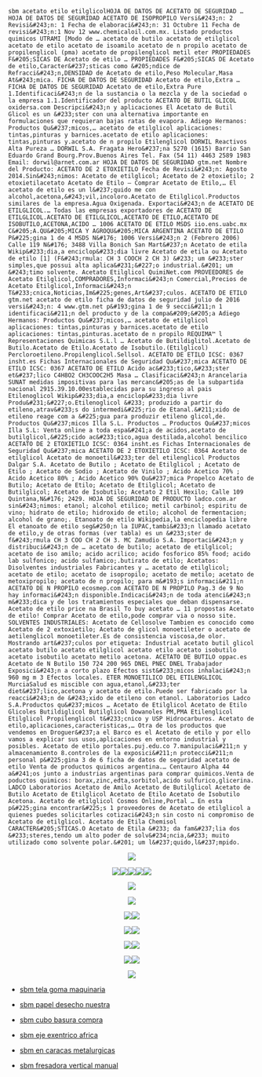 
```
sbm acetato etilo etilglicolHOJA DE DATOS DE ACETATO DE SEGURIDAD … HOJA DE DATOS DE SEGURIDAD ACETATO DE ISOPROPILO Versi&#243;n: 2 Revisi&#243;n: 1 Fecha de elaboraci&#243;n: 31 Octubre 11 Fecha de revisi&#243;n:1 Nov 12 www.chemicaloil.com.mx. Listado productos quimicos UTRAMI [Modo de … acetato de butilo acetato de etilglicol acetato de etilo acetato de isoamilo acetato de n propilo acetato de propilenglicol (pma) acetato de propilenglicol metil eter PROPIEDADES F&#205;SICAS DE Acetato de etilo … PROPIEDADES F&#205;SICAS DE Acetato de etilo,Caracter&#237;sticas como &#205;ndice de Refracci&#243;n,DENSIDAD de Acetato de etilo,Peso Molecular,Masa At&#243;mica. FICHA DE DATOS DE SEGURIDAD Acetato de etilo,Extra … FICHA DE DATOS DE SEGURIDAD Acetato de etilo,Extra Pure 1.Identificaci&#243;n de la sustancia o la mezcla y de la sociedad o la empresa 1.1.Identificador del producto ACETATO DE BUTIL GLICOL oxidersa.com Descripci&#243;n y aplicaciones El Acetato de Butil Glicol es un &#233;ster con una alternativa importante en formulaciones que requieran bajas ratas de evapora. Adiego Hermanos: Productos Qu&#237;micos,… acetato de etilglicol aplicaciones: tintas,pinturas y barnices.acetato de etilo aplicaciones: tintas,pinturas y.acetato de n propilo Etilenglicol DORWIL Reactivos Alta Pureza … DORWIL S.A. Fragata Hero&#237;na 5270 (1615) Barrio San Eduardo Grand Bourg.Prov.Buenos Aires Tel. Fax (54 11) 4463 2589 1983 Email: dorwil@arnet.com.ar HOJA DE DATOS DE SEGURIDAD gtm.net Nombre del Producto: ACETATO DE 2 ETOXIETILO Fecha de Revisi&#243;n: Agosto 2014.Sin&#243;nimos: Acetato de etilglicol; Acetato de 2 etoxietilo; 2 etoxietilacetato Acetato de Etilo — Comprar Acetato de Etilo,… El acetato de etilo es un l&#237;quido me con alcohol,acetona,&#243;vil,incoloro.Acetato de Etilglicol.Productos similares de la empresa.Agua Oxigenada. Exportaci&#243;n de ACETATO DE ETILGLICOL.… Todas las empresas exportadores de ACETATO DE ETILGLICOL.ACETATO DE ETILGLICOL,ACETATO DE ETILO,ACETATO DE ISOBUTILO,ACETONA,ACIDO … 1006 ACETATO DE ETILO MSDS iio.ens.uabc.mx C&#205;A.QU&#205;MICA Y AGROQU&#205;MICA ARGENTINA ACETATO DE ETILO P&#225;gina 1 de 4 MSDS N&#176; 1006 Versi&#243;n 2 (Febrero 2006) Calle 119 N&#176; 3488 Villa Bonich San Mart&#237;n Acetato de etila Wikip&#233;dia,a enciclop&#233;dia livre Acetato de etila ou Acetato de etilo [1] (F&#243;rmula: CH 3 COOCH 2 CH 3) &#233; um &#233;ster simples,que possui alta aplica&#231;&#227;o industrial.&#201; um &#243;timo solvente. Acetato Etilglicol QuimiNet.com PROVEEDORES de Acetato Etilglicol,COMPRADORES,Informaci&#243;n Comercial,Precios de Acetato Etilglicol,Informaci&#243;n T&#233;cnica,Noticias,Im&#225;genes,Art&#237;culos. ACETATO DE ETILO gtm.net acetato de etilo ficha de datos de seguridad julio de 2016 versi&#243;n: 4 www.gtm.net p&#193;gina 1 de 9 secci&#211;n 1 identificaci&#211;n del producto y de la compa&#209;&#205;a Adiego Hermanos: Productos Qu&#237;micos,… acetato de etilglicol aplicaciones: tintas,pinturas y barnices.acetato de etilo aplicaciones: tintas,pinturas.acetato de n propilo REQUIMA™ l Representaciones Quimicas S.L.l … Acetato de Butildiglitol.Acetato de Butilo.Acetato de Etilo.Acetato de Isobutilo.(Etilglicol) Percloroetileno.Propilenglicol.Sellsol. ACETATO DE ETILO ICSC: 0367 insht.es Fichas Internacionales de Seguridad Qu&#237;mica ACETATO DE ETILO ICSC: 0367 ACETATO DE ETILO Acido ac&#233;tico,&#233;ster et&#237;lico C4H8O2 CH3COOC2H5 Masa … Clasificaci&#243;n Arancelaria SUNAT medidas impositivas para las mercanc&#205;as de la subpartida nacional 2915.39.10.00establecidas para su ingreso al pais Etilenoglicol Wikip&#233;dia,a enciclop&#233;dia livre Produ&#231;&#227;o.Etilenoglicol &#233; produzido a partir do etileno,atrav&#233;s do intermedi&#225;rio de Etanal.&#211;xido de etileno reage com a &#225;gua para produzir etileno glicol,de. Productos Qu&#237;micos Illa S.L. Productos … Productos Qu&#237;micos Illa S.L: Venta online a toda espa&#241;a de acidos,acetato de butilglicol,&#225;cido ac&#233;tico,agua destilada,alcohol bencilico ACETATO DE 2 ETOXIETILO ICSC: 0364 insht.es Fichas Internacionales de Seguridad Qu&#237;mica ACETATO DE 2 ETOXIETILO ICSC: 0364 Acetato de etilglicol Acetato de monoetil&#233;ter del etilenglicol Productos Dalgar S.A. Acetato de Butilo ; Acetato de Etilglicol ; Acetato de Etilo ; Acetato de Sodio ; Acetato de Vinilo ; Acido Acetico 70% ; Acido Acetico 80% ; Acido Acetico 90% Qu&#237;mica Propelco Acetato de Butilo; Acetato de Etilo; Acetato de Etilglicol; Acetato de Butilglicol; Acetato de Isobutilo; Acetato 2 Etil Hexilo; Calle 109 Quintana,N&#176; 2429. HOJA DE SEGURIDAD DE PRODUCTO ladco.com.ar sin&#243;nimos: etanol; alcohol etilico; metil carbinol; espiritu de vino; hidrato de etilo; hidroxido de etilo; alcohol de fermentacion; alcohol de grano;. Etanoato de etilo Wikipedia,la enciclopedia libre El etanoato de etilo seg&#250;n la IUPAC,tambi&#233;n llamado acetato de etilo,y de otras formas (ver tabla) es un &#233;ster de f&#243;rmula CH 3 COO CH 2 CH 3. MC Zamudio S.A. Importaci&#243;n y distribuci&#243;n de … acetato de butilo; acetato de etilglicol; acetato de iso amilo; acido acrilico; acido fosforico 85% food; acido lab sulfonico; acido sulfamico;.butirato de etilo; Acetatos: Disolventes industriales Fabricantes y … acetato de etilglicol; acetato de etilo; acetato de isopropilo; acetato de metilo; acetato de metoxipropilo; acetato de n propilo; para m&#193;s informaci&#211;n ACETATO DE N PROPILO ecosmep.com ACETATO DE N PROPILO Pag.3 de 9 No hay informaci&#243;n disponible.Indicaci&#243;n de toda atenci&#243;n m&#233;dica y de los tratamientos especiales que deban dispensarse. Acetato de etilo price na Brasil To buy acetato … 11 propostas Acetato de etilo! Comprar Acetato de etilo,pode comprar via o nosso site. SOLVENTES INDUSTRIALES: Acetato de Cellosolve Tambien es conocido como Acetato de 2 extoxietilo; Acetato de glicol monoetileter o acetato de aetilenglicol monoetileter.Es de consistencia viscosa,de olor. Mostrando art&#237;culos por etiqueta: Industrial acetato butil glicol acetato butilo acetato etilglicol acetato etilo acetato isobutilo acetato isobutilo acetato metilo acetona. ACETATO DE BUTILO oppac.es Acetato de N Butilo 150 724 200 965 DNEL PNEC DNEL Trabajador Exposici&#243;n a corto plazo Efectos sist&#233;micos inhalaci&#243;n 960 mg m 3 Efectos locales. ETER MONOETILICO DEL ETILENGLICOL MurciaSalud es miscible con agua,etanol,&#233;ter diet&#237;lico,acetona y acetato de etilo.Puede ser fabricado por la reacci&#243;n de &#243;xido de etileno con etanol. Laboratorios Ladco S.A.Productos qu&#237;micos … Acetato de Etilglicol Acetato de Etilo Glicoles Butildiglicol Butilglicol Dowanoles PM,PMA Etilenglicol Etilglicol Propilenglicol t&#233;cnico y USP Hidrocarburos. Acetato de etilo,aplicaciones,caracteristicas,… Otra de los productos que vendemos en Droguer&#237;a el Barco es el Acetato de etilo y por ello vamos a explicar sus usos,aplicaciones en entorno industrial y posibles. Acetato de etilo portales.puj.edu.co 7.manipulaci&#211;n y almacenamiento 8.controles de la exposici&#211;n protecci&#211;n personal p&#225;gina 3 de 6 ficha de datos de seguridad acetato de etilo Venta de productos quimicos argentina.… Centauro Alpha 44 a&#241;os junto a industrias argentinas para comprar quimicos.Venta de poductos quimicos: borax,zinc,edta,sorbitol,acido sulfurico,glicerina. LADCO Laboratorios Acetato de Amilo Acetato de Butilglicol Acetato de Butilo Acetato de Etilglicol Acetato de Etilo Acetato de Isobutilo Acetona. Acetato de etilglicol Cosmos Online,Portal … En esta p&#225;gina encontrar&#225;s 1 proveedores de Acetato de etilglicol a quienes puedes solicitarles cotizaci&#243;n sin costo ni compromiso de Acetato de etilglicol. Acetato de Etila Chemisol CARACTER&#205;STICAS.O Acetato de Etila &#233; da fam&#237;lia dos &#233;steres,tendo um alto poder de solv&#234;ncia,&#233; muito utilizado como solvente polar.&#201; um l&#237;quido,l&#237;mpido. 
```

<div align="center">

<a href="https://es-crusher.shibang-china.com/github&k=sbm+acetato+etilo+etilglicol"><img src="https://static.shibang-china.com/es/crusher/logo.jpg"></a>

<a href="https://es-crusher.shibang-china.com/github&k=sbm+acetato+etilo+etilglicol"><img src="https://static.shibang-china.com/es/crusher/index.jpg"></a><a href="https://es-crusher.shibang-china.com/material.htmlgithub&k=sbm+acetato+etilo+etilglicol"><img src="https://static.shibang-china.com/es/crusher/material.jpg"></a><a href="https://es-crusher.shibang-china.com/application.htmlgithub&k=sbm+acetato+etilo+etilglicol"><img src="https://static.shibang-china.com/es/crusher/application.jpg"></a><a href="https://es-crusher.shibang-china.com/aboutus.htmlgithub&k=sbm+acetato+etilo+etilglicol"><img src="https://static.shibang-china.com/es/crusher/aboutus.jpg"></a><a href="https://es-crusher.shibang-china.com/contact.htmlgithub&k=sbm+acetato+etilo+etilglicol"><img src="https://static.shibang-china.com/es/crusher/contact.jpg"></a>

<a href="https://es-crusher.shibang-china.com/github&k=sbm+acetato+etilo+etilglicol"><img src="https://static.shibang-china.com/es/crusher/banner.jpg"></a>

<a href="https://swt.shibang-china.com/github&k=sbm+acetato+etilo+etilglicol"><img src="https://static.shibang-china.com/es/crusher/text.jpg"></a>

<a href="https://swt.shibang-china.com/github&k=sbm+acetato+etilo+etilglicol"><img src="https://static.shibang-china.com/es/crusher/chat.jpg"></a><a href="https://es-crusher.shibang-china.com/contact.htmlgithub&k=sbm+acetato+etilo+etilglicol"><img src="https://static.shibang-china.com/es/crusher/message.jpg"></a>

<a href="https://es-crusher.shibang-china.com/products/pe.htmlgithub&k=sbm+acetato+etilo+etilglicol"><img src="https://static.shibang-china.com/es/crusher/pe.jpg"></a><a href="https://es-crusher.shibang-china.com/products/pf.htmlgithub&k=sbm+acetato+etilo+etilglicol"><img src="https://static.shibang-china.com/es/crusher/pf.jpg"></a>

<a href="https://es-crusher.shibang-china.com/products/hpt.htmlgithub&k=sbm+acetato+etilo+etilglicol"><img src="https://static.shibang-china.com/es/crusher/hpt.jpg"></a><a href="https://es-crusher.shibang-china.com/products/vsi.htmlgithub&k=sbm+acetato+etilo+etilglicol"><img src="https://static.shibang-china.com/es/crusher/vsi.jpg"></a>

<a href="https://es-crusher.shibang-china.com/products/klv.htmlgithub&k=sbm+acetato+etilo+etilglicol"><img src="https://static.shibang-china.com/es/crusher/klv.jpg"></a><a href="https://es-crusher.shibang-china.com/products/portable.htmlgithub&k=sbm+acetato+etilo+etilglicol"><img src="https://static.shibang-china.com/es/crusher/portable.jpg"></a>

<a href="https://swt.shibang-china.com/github&k=sbm+acetato+etilo+etilglicol"><img src="https://static.shibang-china.com/es/crusher/case.jpg"></a>

</div>


* [sbm tela goma maquinaria](sbm%20tela%20goma%20maquinaria.md)

* [sbm papel desecho nuestra](sbm%20papel%20desecho%20nuestra.md)

* [sbm cubo basura compra](sbm%20cubo%20basura%20compra.md)

* [sbm eje exentrico africa](sbm%20eje%20exentrico%20africa.md)

* [sbm en caracas metalurgicas](sbm%20en%20caracas%20metalurgicas.md)

* [sbm fresadora vertical manual](sbm%20fresadora%20vertical%20manual.md)
